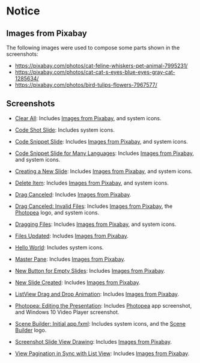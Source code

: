 # Notice

## Images from Pixabay

The following images were used to compose some parts shown in the screenshots:

- https://pixabay.com/photos/cat-feline-whiskers-pet-animal-7995231/
- https://pixabay.com/photos/cat-cat-s-eyes-blue-eyes-gray-cat-1285634/
- https://pixabay.com/photos/bird-tulips-flowers-7967577/

## Screenshots

- [Clear All](clear-all.png): Includes
  [Images from Pixabay](#images-from-pixabay), and system icons.

- [Code Shot Slide](code-shot-slide.png): Includes system icons.

- [Code Snippet Slide](code-snippet-slide.png): Includes
  [Images from Pixabay](#images-from-pixabay), and system icons.

- [Code Snippet Slide for Many Languages](code-snippet-slide-for-many-languages.png):
  Includes [Images from Pixabay](#images-from-pixabay), and system icons.

- [Creating a New Slide](creating-a-new-slide.png):
  Includes [Images from Pixabay](#images-from-pixabay), and system icons.

- [Delete Item](delete-item.png): Includes
  [Images from Pixabay](#images-from-pixabay), and system icons.

- [Drag Canceled](drag-canceled.png): Includes
  [Images from Pixabay](#images-from-pixabay).

- [Drag Canceled: Invalid Files](drag-canceled-.-invalid-files.png): Includes
  [Images from Pixabay](#images-from-pixabay), the
  [Photopea](https://www.photopea.com) logo, and system icons.

- [Dragging Files](dragging-files.png): Includes
  [Images from Pixabay](#images-from-pixabay), and system icons.

- [Files Updated](files-updated.png): Includes
  [Images from Pixabay](#images-from-pixabay).

- [Hello World](hello-world.png): Includes system icons.

- [Master Pane](master-pane.png): Includes
  [Images from Pixabay](#images-from-pixabay).

- [New Button for Empty Slides](new-button-for-empty-slides.png): Includes
  [Images from Pixabay](#images-from-pixabay).

- [New Slide Created](new-slide-created.png): Includes
  [Images from Pixabay](#images-from-pixabay).

- [ListView Drag and Drop Animation](listview-drag-and-drop-animation.gif):
  Includes [Images from Pixabay](#images-from-pixabay).

- [Photopea: Editing the Presentation](photopea-_-editing-the-presentation.png):
  Includes [Photopea](https://photopea.com) app screenshot, and Windows 10 
  Video Player screenshot.

- [Scene Builder: Initial app.fxml](scene-builder-.-initial-app.fxml.png):
  Includes system icons, and the
  [Scene Builder](https://gluonhq.com/products/scene-builder) logo.

- [Screenshot Slide View Drawing](screenshot-slide-view-drawing.png):
  Includes [Images from Pixabay](#images-from-pixabay).

- [View Pagination in Sync with List View](view-pagination-in-sync-with-list-view.png):
  Includes [Images from Pixabay](#images-from-pixabay).
